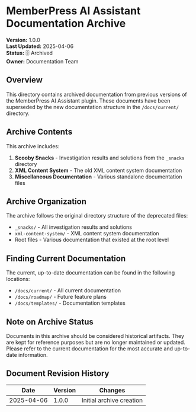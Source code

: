 # MemberPress AI Assistant Documentation Archive

**Version:** 1.0.0  
**Last Updated:** 2025-04-06  
**Status:** 🗄️ Archived  
**Owner:** Documentation Team

## Overview

This directory contains archived documentation from previous versions of the MemberPress AI Assistant plugin. These documents have been superseded by the new documentation structure in the `/docs/current/` directory.

## Archive Contents

This archive includes:

1. **Scooby Snacks** - Investigation results and solutions from the `_snacks` directory
2. **XML Content System** - The old XML content system documentation
3. **Miscellaneous Documentation** - Various standalone documentation files

## Archive Organization

The archive follows the original directory structure of the deprecated files:

- `_snacks/` - All investigation results and solutions
- `xml-content-system/` - XML content system documentation
- Root files - Various documentation that existed at the root level

## Finding Current Documentation

The current, up-to-date documentation can be found in the following locations:

- `/docs/current/` - All current documentation
- `/docs/roadmap/` - Future feature plans
- `/docs/templates/` - Documentation templates

## Note on Archive Status

Documents in this archive should be considered historical artifacts. They are kept for reference purposes but are no longer maintained or updated. Please refer to the current documentation for the most accurate and up-to-date information.

## Document Revision History

| Date | Version | Changes |
|------|---------|---------|
| 2025-04-06 | 1.0.0 | Initial archive creation |